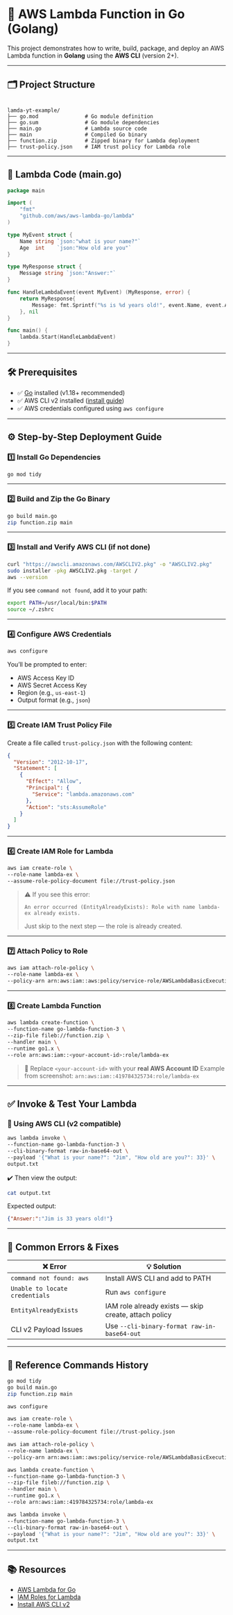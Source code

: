 
# 🚀 AWS Lambda Function in Go (Golang)

This project demonstrates how to write, build, package, and deploy an AWS Lambda function in **Golang** using the **AWS CLI** (version 2+).

---

## 🗂️ Project Structure

```

lamda-yt-example/
├── go.mod               # Go module definition
├── go.sum               # Go module dependencies
├── main.go              # Lambda source code
├── main                 # Compiled Go binary
├── function.zip         # Zipped binary for Lambda deployment
├── trust-policy.json    # IAM trust policy for Lambda role

````

---

## 🧠 Lambda Code (main.go)

```go
package main

import (
	"fmt"
	"github.com/aws/aws-lambda-go/lambda"
)

type MyEvent struct {
	Name string `json:"what is your name?"`
	Age  int    `json:"How old are you"`
}

type MyResponse struct {
	Message string `json:"Answer:"`
}

func HandleLambdaEvent(event MyEvent) (MyResponse, error) {
	return MyResponse{
		Message: fmt.Sprintf("%s is %d years old!", event.Name, event.Age),
	}, nil
}

func main() {
	lambda.Start(HandleLambdaEvent)
}
````

---

## 🛠️ Prerequisites

* ✅ [Go](https://golang.org/dl/) installed (v1.18+ recommended)
* ✅ AWS CLI v2 installed ([install guide](https://docs.aws.amazon.com/cli/latest/userguide/install-cliv2.html))
* ✅ AWS credentials configured using `aws configure`

---

## ⚙️ Step-by-Step Deployment Guide

### 1️⃣ Install Go Dependencies

```bash
go mod tidy
```

---

### 2️⃣ Build and Zip the Go Binary

```bash
go build main.go
zip function.zip main
```

---

### 3️⃣ Install and Verify AWS CLI (if not done)

```bash
curl "https://awscli.amazonaws.com/AWSCLIV2.pkg" -o "AWSCLIV2.pkg"
sudo installer -pkg AWSCLIV2.pkg -target /
aws --version
```

If you see `command not found`, add it to your path:

```bash
export PATH=/usr/local/bin:$PATH
source ~/.zshrc
```

---

### 4️⃣ Configure AWS Credentials

```bash
aws configure
```

You’ll be prompted to enter:

* AWS Access Key ID
* AWS Secret Access Key
* Region (e.g., `us-east-1`)
* Output format (e.g., `json`)

---

### 5️⃣ Create IAM Trust Policy File

Create a file called `trust-policy.json` with the following content:

```json
{
  "Version": "2012-10-17",
  "Statement": [
    {
      "Effect": "Allow",
      "Principal": {
        "Service": "lambda.amazonaws.com"
      },
      "Action": "sts:AssumeRole"
    }
  ]
}
```

---

### 6️⃣ Create IAM Role for Lambda

```bash
aws iam create-role \
--role-name lambda-ex \
--assume-role-policy-document file://trust-policy.json
```

> ⚠️ If you see this error:
>
> ```
> An error occurred (EntityAlreadyExists): Role with name lambda-ex already exists.
> ```
>
> Just skip to the next step — the role is already created.

---

### 7️⃣ Attach Policy to Role

```bash
aws iam attach-role-policy \
--role-name lambda-ex \
--policy-arn arn:aws:iam::aws:policy/service-role/AWSLambdaBasicExecutionRole
```

---

### 8️⃣ Create Lambda Function

```bash
aws lambda create-function \
--function-name go-lambda-function-3 \
--zip-file fileb://function.zip \
--handler main \
--runtime go1.x \
--role arn:aws:iam::<your-account-id>:role/lambda-ex
```

> 🧠 Replace `<your-account-id>` with your **real AWS Account ID**
> Example from screenshot:
> `arn:aws:iam::419784325734:role/lambda-ex`

---

## ✅ Invoke & Test Your Lambda

### 🔄 Using AWS CLI (v2 compatible)

```bash
aws lambda invoke \
--function-name go-lambda-function-3 \
--cli-binary-format raw-in-base64-out \
--payload '{"What is your name?": "Jim", "How old are you?": 33}' \
output.txt
```

✔️ Then view the output:

```bash
cat output.txt
```

Expected output:

```json
{"Answer:":"Jim is 33 years old!"}
```

---

## 🧯 Common Errors & Fixes

| ❌ Error                        | 💡 Solution                                          |
| ------------------------------ | ---------------------------------------------------- |
| `command not found: aws`       | Install AWS CLI and add to PATH                      |
| `Unable to locate credentials` | Run `aws configure`                                  |
| `EntityAlreadyExists`          | IAM role already exists — skip create, attach policy |
| CLI v2 Payload Issues          | Use `--cli-binary-format raw-in-base64-out`          |

---

## 📜 Reference Commands History

```bash
go mod tidy
go build main.go
zip function.zip main

aws configure

aws iam create-role \
--role-name lambda-ex \
--assume-role-policy-document file://trust-policy.json

aws iam attach-role-policy \
--role-name lambda-ex \
--policy-arn arn:aws:iam::aws:policy/service-role/AWSLambdaBasicExecutionRole

aws lambda create-function \
--function-name go-lambda-function-3 \
--zip-file fileb://function.zip \
--handler main \
--runtime go1.x \
--role arn:aws:iam::419784325734:role/lambda-ex

aws lambda invoke \
--function-name go-lambda-function-3 \
--cli-binary-format raw-in-base64-out \
--payload '{"What is your name?": "Jim", "How old are you?": 33}' \
output.txt
```

---

## 📚 Resources

* [AWS Lambda for Go](https://docs.aws.amazon.com/lambda/latest/dg/golang-handler.html)
* [IAM Roles for Lambda](https://docs.aws.amazon.com/lambda/latest/dg/lambda-intro-execution-role.html)
* [Install AWS CLI v2](https://docs.aws.amazon.com/cli/latest/userguide/install-cliv2.html)

